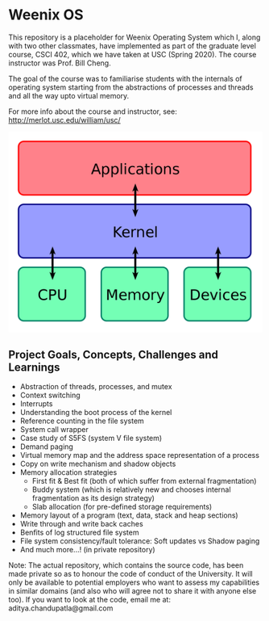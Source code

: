# Weenix OS
<p>This repository is a placeholder for Weenix Operating System which I, along with two other classmates, have implemented as part of the graduate level course, CSCI 402, which we have taken at USC (Spring 2020). The course instructor was Prof. Bill Cheng.

The goal of the course was to familiarise students with the internals of operating system starting from the abstractions of processes and threads and all the way upto virtual memory.

For more info about the course and instructor, see: http://merlot.usc.edu/william/usc/</p>

<img src="os.png" />

<h2>Project Goals, Concepts, Challenges and Learnings</h2>
<ul>
  <li>Abstraction of threads, processes, and mutex</li>
  <li>Context switching</li>
  <li>Interrupts</li>
  <li>Understanding the boot process of the kernel</li>
  <li>Reference counting in the file system</li>
  <li>System call wrapper</li>
  <li>Case study of S5FS (system V file system)</li>
  <li>Demand paging</li>
  <li>Virtual memory map and the address space representation of a process</li>
  <li>Copy on write mechanism and shadow objects</li>
  <li>
    Memory allocation strategies
    <ul>
      <li>First fit & Best fit (both of which suffer from external fragmentation)</li>
      <li>Buddy system (which is relatively new and chooses internal fragmentation as its design strategy)</li>
      <li>Slab allocation (for pre-defined storage requirements)</li>
    </ul>
  </li>
  <li>Memory layout of a program (text, data, stack and heap sections)</li>
  <li>Write through and write back caches</li>
  <li>Benfits of log structured file system</li>
  <li>File system consistency/fault tolerance: Soft updates vs Shadow paging</li>
  <li>And much more...! (in private repository)</li>
</ul>

<p>Note: The actual repository, which contains the source code, has been made private so as to honour the code of conduct of the University. It will only be available to potential employers who want to assess my capabilities in similar domains (and also who will agree not to share it with anyone else too). If you want to look at the code, email me at: aditya.chandupatla@gmail.com</p>

